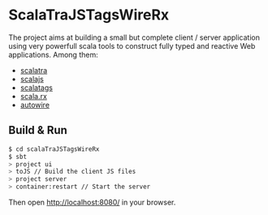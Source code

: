 # ScalaTraJSTagsWireRx #

The project aims at building a small but complete client / server application using very powerfull scala tools to construct fully typed and reactive Web applications. Among them:

- [scalatra](http://scalatra.org/)
- [scalajs](https://github.com/scala-js/scala-js)
- [scalatags](https://github.com/lihaoyi/scalatags)
- [scala.rx](https://github.com/lihaoyi/scala.rx)
- [autowire](https://github.com/lihaoyi/autowire)


## Build & Run ##

```sh
$ cd scalaTraJSTagsWireRx
$ sbt
> project ui
> toJS // Build the client JS files
> project server
> container:restart // Start the server
```

Then open [http://localhost:8080/](http://localhost:8080/) in your browser.
